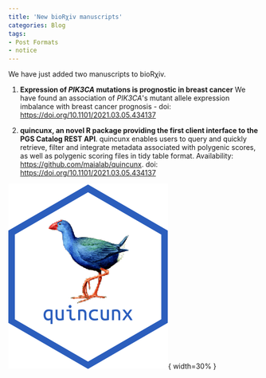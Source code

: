```yaml
---
title: 'New bioRχiv manuscripts'
categories: Blog
tags:
- Post Formats
- notice
---
```


We have just added two manuscripts to bioRχiv.

1. **Expression of *PIK3CA* mutations is prognostic in breast cancer** We have found an association of *PIK3CA*'s mutant allele expression imbalance with breast cancer prognosis - doi: https://doi.org/10.1101/2021.03.05.434137


2. **quincunx, an novel R package providing the first client interface to the PGS Catalog REST API**. quincunx enables users to query and quickly retrieve, filter and integrate metadata associated with polygenic scores, as well as polygenic scoring files in tidy table format.
Availability: https://github.com/maialab/quincunx.
doi: https://doi.org/10.1101/2021.03.05.434137


![Logo of quincunx package, made by Ramiro Magno.](../assets/images/quincunx.png){ width=30% }


